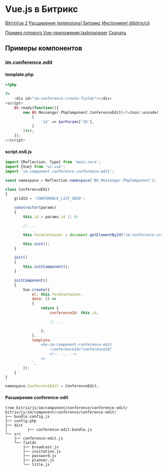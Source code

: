 # Vue.js в Битрикс

[BitrixVue 2](https://dev.1c-bitrix.ru/learning/course/index.php?COURSE_ID=176&CHAPTER_ID=024504&LESSON_PATH=16866.24504)
[Расширения (extensions) Битрикс](https://dev.1c-bitrix.ru/learning/course/index.php?COURSE_ID=43&LESSON_ID=11981&LESSON_PATH=3913.3516.4776.3635.11981)
[Инструмент @bitrix/cli](https://dev.1c-bitrix.ru/learning/course/index.php?COURSE_ID=43&LESSON_ID=12435&LESSON_PATH=3913.3516.4776.3635.12435)


[Пример готового Vue-приложения taskmanager](https://dev.1c-bitrix.ru/learning/course/index.php?COURSE_ID=176&LESSON_ID=24510&LESSON_PATH=16866.24504.24508.24510)
[Скачать](https://dev.1c-bitrix.ru/docs/chm_files/vue2/taskmanager.zip)

## Примеры компонентов

### im.conference.edit

#### template.php

```php
<?php

?>
	<div id="im-conference-create-fields"></div>
<script>
	BX.ready(function(){
		new BX.Messenger.PhpComponent.ConferenceEdit(<?=Json::encode(
			[
				'id' => $arParams['ID'],
			]
		)?>);
	});
</script>
```
#### script.es6.js

```javascript
import {Reflection, Type} from 'main.core';
import {Vue} from "ui.vue";
import 'im.component.conference.conference-edit';

const namespace = Reflection.namespace('BX.Messenger.PhpComponent');

class ConferenceEdit
{
	gridId = 'CONFERENCE_LIST_GRID';

	constructor(params)
	{
		this.id = params.id || 0;

        // ...

		this.formContainer = document.getElementById("im-conference-create-fields");

		this.init();
	}

	init()
	{
		this.initComponent();
	}

	initComponent()
	{
		Vue.create({
			el: this.formContainer,
			data: () =>
			{
				return {
					conferenceId: this.id,

					// ...

				};
			},
			template: `
				<bx-im-component-conference-edit
					:conferenceId="conferenceId"
					<!-- ... -->
				/>
			`,
		});
	}
}

namespace.ConferenceEdit = ConferenceEdit;
```

#### Расширение conference-edit

```
tree bitrix/js/im/component/conference/conference-edit/
bitrix/js/im/component/conference/conference-edit/
├── bundle.config.js
├── config.php
├── dist
│         ├── conference-edit.bundle.js
└── src
    ├── conference-edit.js
    └── fields
        ├── broadcast.js
        ├── invitation.js
        ├── password.js
        ├── planner.js
        └── title.js
```
